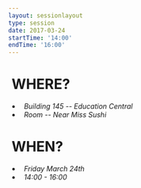 ```yaml
---
layout: sessionlayout
type: session
date: 2017-03-24
startTime: '14:00'
endTime: '16:00'
---
```


&nbsp;WHERE?
============
- &nbsp;&nbsp;*Building 145 -- Education Central*
- &nbsp;&nbsp;*Room -- Near Miss Sushi*

&nbsp;WHEN?
===========

- &nbsp;&nbsp;*Friday March 24th* 
- &nbsp;&nbsp;*14:00 - 16:00*
